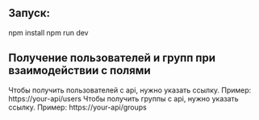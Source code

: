 ## Запуск:

npm install
npm run dev

## Получение пользователей и групп при взаимодействии с полями

Чтобы получить пользователей с api, нужно указать ссылку. 
Пример: https://your-api/users
Чтобы получить группы с api, нужно указать ссылку.
 Пример: https://your-api/groups